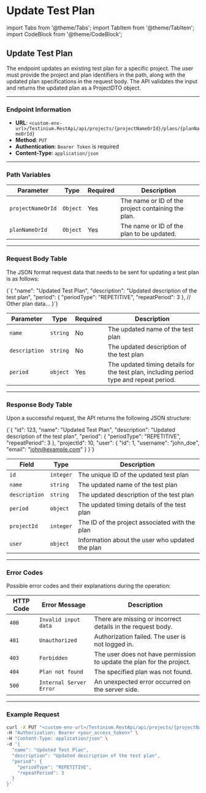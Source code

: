 # Update Test Plan

import Tabs from '@theme/Tabs'; import TabItem from '@theme/TabItem'; import CodeBlock from '@theme/CodeBlock';

## Update Test Plan

The endpoint updates an existing test plan for a specific project. The user must provide the project and plan identifiers in the path, along with the updated plan specifications in the request body. The API validates the input and returns the updated plan as a ProjectDTO object.

***

### Endpoint Information

* **URL**: `<custom-env-url>/Testinium.RestApi/api/projects/{projectNameOrId}/plans/{planNameOrId}`
* **Method**: `PUT`
* **Authentication**: `Bearer Token` is required
* **Content-Type**: `application/json`

***

### Path Variables

| Parameter         | Type     | Required | Description                                        |
| ----------------- | -------- | -------- | -------------------------------------------------- |
| `projectNameOrId` | `Object` | Yes      | The name or ID of the project containing the plan. |
| `planNameOrId`    | `Object` | Yes      | The name or ID of the plan to be updated.          |

***

### Request Body Table

The JSON format request data that needs to be sent for updating a test plan is as follows:

{\`{ "name": "Updated Test Plan", "description": "Updated description of the test plan", "period": { "periodType": "REPETITIVE", "repeatPeriod": 3 }, // Other plan data... }\`}

| Parameter     | Type     | Required | Description                                                                            |
| ------------- | -------- | -------- | -------------------------------------------------------------------------------------- |
| `name`        | `string` | No       | The updated name of the test plan                                                      |
| `description` | `string` | No       | The updated description of the test plan                                               |
| `period`      | `object` | Yes      | The updated timing details for the test plan, including period type and repeat period. |

***

### Response Body Table

Upon a successful request, the API returns the following JSON structure:

{\`{ "id": 123, "name": "Updated Test Plan", "description": "Updated description of the test plan", "period": { "periodType": "REPETITIVE", "repeatPeriod": 3 }, "projectId": 10, "user": { "id": 1, "username": "john\_doe", "email": "john@example.com" } }\`}

| Field         | Type      | Description                                     |
| ------------- | --------- | ----------------------------------------------- |
| `id`          | `integer` | The unique ID of the updated test plan          |
| `name`        | `string`  | The updated name of the test plan               |
| `description` | `string`  | The updated description of the test plan        |
| `period`      | `object`  | The updated timing details of the test plan     |
| `projectId`   | `integer` | The ID of the project associated with the plan  |
| `user`        | `object`  | Information about the user who updated the plan |

***

### Error Codes

Possible error codes and their explanations during the operation:

| HTTP Code | Error Message           | Description                                                           |
| --------- | ----------------------- | --------------------------------------------------------------------- |
| `400`     | `Invalid input data`    | There are missing or incorrect details in the request body.           |
| `401`     | `Unauthorized`          | Authorization failed. The user is not logged in.                      |
| `403`     | `Forbidden`             | The user does not have permission to update the plan for the project. |
| `404`     | `Plan not found`        | The specified plan was not found.                                     |
| `500`     | `Internal Server Error` | An unexpected error occurred on the server side.                      |

***

### Example Request

```bash
curl -X PUT "<custom-env-url>/Testinium.RestApi/api/projects/{projectNameOrId}/plans/{planNameOrId}" \
-H "Authorization: Bearer <your_access_token>" \
-H "Content-Type: application/json" \
-d '{
  "name": "Updated Test Plan",
  "description": "Updated description of the test plan",
  "period": {
    "periodType": "REPETITIVE",
    "repeatPeriod": 3
  }
}'
```
